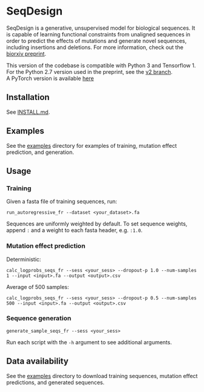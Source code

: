 # SeqDesign

SeqDesign is a generative, unsupervised model for biological sequences.
It is capable of learning functional constraints from unaligned sequences
in order to predict the effects of mutations and generate novel sequences,
including insertions and deletions. For more information, 
check out the [biorxiv preprint](https://doi.org/10.1101/757252).

This version of the codebase is compatible with Python 3 and Tensorflow 1.  
For the Python 2.7 version used in the preprint, see the 
[v2 branch](https://github.com/debbiemarkslab/SeqDesign/tree/v2).  
A PyTorch version is available [here](https://github.com/aaronkollasch/seqdesign-pytorch)

## Installation

See [INSTALL.md](INSTALL.md).

## Examples

See the [examples](examples) directory for examples of
training, mutation effect prediction, and generation.

## Usage

### Training

Given a fasta file of training sequences, run:
```shell script
run_autoregressive_fr --dataset <your_dataset>.fa
```
Sequences are uniformly weighted by default. To set sequence
weights, append `:` and a weight to each fasta header, e.g. `:1.0`.

### Mutation effect prediction
Deterministic:
```shell script
calc_logprobs_seqs_fr --sess <your_sess> --dropout-p 1.0 --num-samples 1 --input <input>.fa --output <output>.csv
```

Average of 500 samples:
```shell script
calc_logprobs_seqs_fr --sess <your_sess> --dropout-p 0.5 --num-samples 500 --input <input>.fa --output <output>.csv
```

### Sequence generation
```shell script
generate_sample_seqs_fr --sess <your_sess>
```

Run each script with the `-h` argument to see additional arguments.

## Data availability
See the [examples](examples) directory to download training sequences,
mutation effect predictions, and generated sequences.

